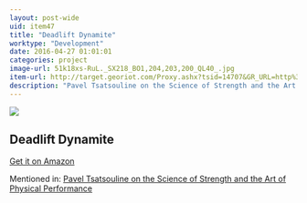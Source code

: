 ```yaml
---
layout: post-wide
uid: item47
title: "Deadlift Dynamite"
worktype: "Development"
date: 2016-04-27 01:01:01
categories: project
image-url: 51k18xs-RuL._SX218_BO1,204,203,200_QL40_.jpg
item-url: http://target.georiot.com/Proxy.ashx?tsid=14707&GR_URL=http%3A%2F%2Fwww.amazon.com%2FDeadlift-Dynamite-Master-Strength-Exercises%2Fdp%2F0938045822%2F
description: "Pavel Tsatsouline on the Science of Strength and the Art of Physical Performance"
---
```

<a href="http://target.georiot.com/Proxy.ashx?tsid=14707&GR_URL=http%3A%2F%2Fwww.amazon.com%2FDeadlift-Dynamite-Master-Strength-Exercises%2Fdp%2F0938045822%2F" target="blank"><img src="../../../../img/thumbs/51k18xs-RuL._SX218_BO1,204,203,200_QL40_.jpg" class="prod-img"></a>
<h2>Deadlift Dynamite</h2>
<p><a href="http://target.georiot.com/Proxy.ashx?tsid=14707&GR_URL=http%3A%2F%2Fwww.amazon.com%2FDeadlift-Dynamite-Master-Strength-Exercises%2Fdp%2F0938045822%2F" target="blank">Get it on Amazon</a><p>
<p>Mentioned in: <a href="http://fourhourworkweek.com/2015/01/15/pavel-tsatsouline/" target="blank">Pavel Tsatsouline on the Science of Strength and the Art of Physical Performance</a></p>
